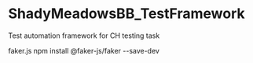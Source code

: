 # ShadyMeadowsBB_TestFramework
Test automation framework for CH testing task

faker.js  npm install @faker-js/faker --save-dev